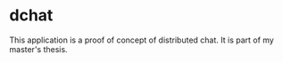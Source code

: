 # dchat
This application is a proof of concept of distributed chat. It is part of my master's thesis.

